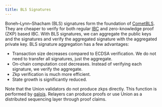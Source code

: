 ```yaml
---
title: BLS Signatures
---
```


Boneh–Lynn–Shacham (BLS) signatures form the foundation of [CometBLS](/docs/architecture/cometbls). They are cheaper to verify for both regular [IBC](/docs/concepts/ibc) and zero-knowledge proof (ZKP) based IBC. With BLS signatures, we can aggregate the public keys and the signatures and verify the aggregated signature with the aggregated private key. BLS signature aggregation has a few advantages:

- Transaction size decreases compared to ECDSA verification. We do not need to transfer all signatures, just the aggregate.
- On-chain computation cost decreases. Instead of verifying each signature, we verify the aggregate.
- Zkp verification is much more efficient.
- State growth is significantly reduced.

Note that the Union validators do not produce zkps directly. This function is performed by [galois](/docs/architecture/cometbls). Relayers can produce proofs or use Union as a distributed sequencing layer through proof claims.
